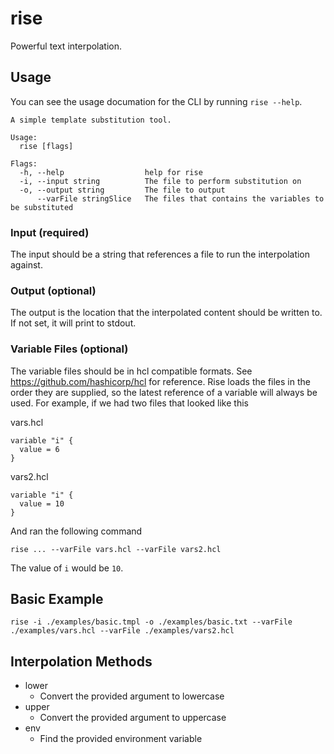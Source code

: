 # rise

Powerful text interpolation.

## Usage

You can see the usage documation for the CLI by running `rise --help`.

```
A simple template substitution tool.

Usage:
  rise [flags]

Flags:
  -h, --help                  help for rise
  -i, --input string          The file to perform substitution on
  -o, --output string         The file to output
      --varFile stringSlice   The files that contains the variables to be substituted
```

### Input (required)

The input should be a string that references a file to run the interpolation against.

### Output (optional)

The output is the location that the interpolated content should be written to. If not set, it will print to stdout.

### Variable Files (optional)

The variable files should be in hcl compatible formats. See https://github.com/hashicorp/hcl for reference. Rise loads the files in the order they are supplied, so the latest reference of a variable will always be used. For example, if we had two files that looked like this

vars.hcl
```
variable "i" {
  value = 6
}
```

vars2.hcl
```
variable "i" {
  value = 10
}
```

And ran the following command

```
rise ... --varFile vars.hcl --varFile vars2.hcl
```

The value of `i` would be `10`.

## Basic Example

`rise -i ./examples/basic.tmpl -o ./examples/basic.txt --varFile ./examples/vars.hcl --varFile ./examples/vars2.hcl`

## Interpolation Methods

- lower
    - Convert the provided argument to lowercase
- upper
    - Convert the provided argument to uppercase
- env
    - Find the provided environment variable